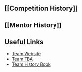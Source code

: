 ## [[Competition History]]

## [[Mentor History]]

## Useful Links
* [Team Website](http://team1257.org/)
* [Team TBA](https://www.thebluealliance.com/team/1257)
* [Team History Book](https://docs.google.com/document/d/1pzYd5_HWVAwIaW94ICFt8tGUf6h5eKURLRVTS6Asepk/edit?usp=sharing)
